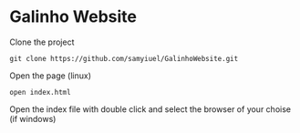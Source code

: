 # Galinho Website

Clone the project

``
git clone https://github.com/samyiuel/GalinhoWebsite.git
``

Open the page (linux)

``
open index.html
``

Open the index file with double click and select the browser of your choise (if windows)
